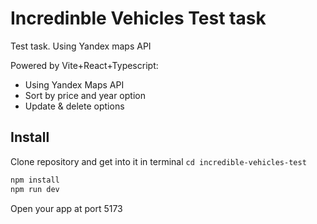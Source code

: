 # Incredinble Vehicles Test task

Test task. Using Yandex maps API

Powered by Vite+React+Typescript:

- Using Yandex Maps API
- Sort by price and year option
- Update & delete options

## Install
Clone repository and get into it in terminal `cd incredible-vehicles-test`
```sh
npm install
npm run dev
```
Open your app at port 5173
